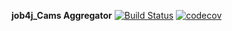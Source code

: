 **job4j_Cams Aggregator**
[![Build Status](https://travis-ci.org/amasterenko/job4j_cams_aggregator.svg?branch=master)](https://travis-ci.org/amasterenko/job4j_cams_aggregator)
[![codecov](https://codecov.io/gh/amasterenko/job4j_cams_aggregator/branch/master/graph/badge.svg?token=6D9M1VVC7M)](https://codecov.io/gh/amasterenko/job4j_cams_aggregator)
